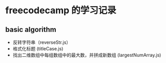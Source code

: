 # freecodecamp 的学习记录

## basic algorithm
- 反转字符串（reverseStr.js）
- 格式化标题 (titleCase.js)
- 找出二维数组中每组数组中的最大数，并拼成新数组 (largestNumArray.js)